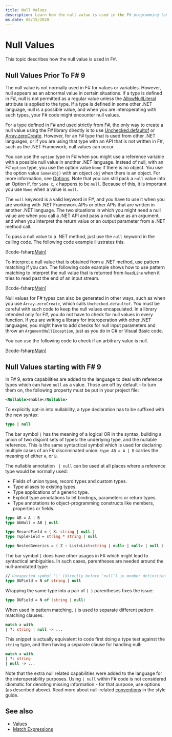 ```yaml
---
title: Null Values
description: Learn how the null value is used in the F# programming language.
ms.date: 08/15/2020
---
```

# Null Values

This topic describes how the null value is used in F#.

## Null Values Prior To F# 9

The null value is not normally used in F# for values or variables. However, null appears as an abnormal value in certain situations. If a type is defined in F#, null is not permitted as a regular value unless the [AllowNullLiteral](https://fsharp.github.io/fsharp-core-docs/reference/fsharp-core-allownullliteralattribute.html#Value) attribute is applied to the type. If a type is defined in some other .NET language, null is a possible value, and when you are interoperating with such types, your F# code might encounter null values.

For a type defined in F# and used strictly from F#, the only way to create a null value using the F# library directly is to use [Unchecked.defaultof](https://fsharp.github.io/fsharp-core-docs/reference/fsharp-core-operators-unchecked.html#defaultof) or [Array.zeroCreate](https://fsharp.github.io/fsharp-core-docs/reference/fsharp-collections-arraymodule.html#zeroCreate). However, for an F# type that is used from other .NET languages, or if you are using that type with an API that is not written in F#, such as the .NET Framework, null values can occur.

You can use the `option` type in F# when you might use a reference variable with a possible null value in another .NET language. Instead of null, with an F# `option` type, you use the option value `None` if there is no object. You use the option value `Some(obj)` with an object `obj` when there is an object. For more information, see [Options](../options.md). Note that you can still pack a `null` value into an Option if, for `Some x`, `x` happens to be `null`. Because of this, it is important you use `None` when a value is `null`.

The `null` keyword is a valid keyword in F#, and you have to use it when you are working with .NET Framework APIs or other APIs that are written in another .NET language. The two situations in which you might need a null value are when you call a .NET API and pass a null value as an argument, and when you interpret the return value or an output parameter from a .NET method call.

To pass a null value to a .NET method, just use the `null` keyword in the calling code. The following code example illustrates this.

[!code-fsharp[Main](~/samples/snippets/fsharp/lang-ref-1/snippet701.fs)]

To interpret a null value that is obtained from a .NET method, use pattern matching if you can. The following code example shows how to use pattern matching to interpret the null value that is returned from `ReadLine` when it tries to read past the end of an input stream.

[!code-fsharp[Main](~/samples/snippets/fsharp/lang-ref-1/snippet702.fs)]

Null values for F# types can also be generated in other ways, such as when you use `Array.zeroCreate`, which calls `Unchecked.defaultof`. You must be careful with such code to keep the null values encapsulated. In a library intended only for F#, you do not have to check for null values in every function. If you are writing a library for interoperation with other .NET languages, you might have to add checks for null input parameters and throw an `ArgumentNullException`, just as you do in C# or Visual Basic code.

You can use the following code to check if an arbitrary value is null.

[!code-fsharp[Main](~/samples/snippets/fsharp/lang-ref-1/snippet703.fs)]

## Null Values starting with F# 9

In F# 9, extra capabilities are added to the language to deal with reference types which can have `null` as a value. Those are off by default - to turn them on, the following property must be put in your project file:

```xml
<Nullable>enable</Nullable>
```

To explicitly opt-in into nullability, a type declaration has to be suffixed with the new syntax:

```fsharp
type | null
```

The bar symbol `|` has the meaning of a logical OR in the syntax, building a union of two disjoint sets of types: the underlying type, and the nullable reference. This is the same syntactical symbol which is used for declaring multiple cases of an F# discriminated union: `type AB = A | B` carries the meaning of either `A`, or `B`.

The nullable annotation ` | null` can be used at all places where a reference type would be normally used:

- Fields of union types, record types and custom types.
- Type aliases to existing types.
- Type applications of a generic type.
- Explicit type annotations to let bindings, parameters or return types.
- Type annotations to object-programming constructs like members, properties or fields.

```fsharp
type AB = A | B
type AbNull = AB | null

type RecordField = { X: string | null }
type TupleField = string * string | null

type NestedGenerics = { Z : List<List<string | null> | null> | null }
```

The bar symbol `|` does have other usages in F# which might lead to syntactical ambiguities. In such cases, parentheses are needed around the null-annotated type:

```fsharp
// Unexpected symbol '|' (directly before 'null') in member definition
type DUField = N of string | null
```

Wrapping the same type into a pair of `( )` parentheses fixes the issue:

```fsharp
type DUField = N of (string | null)
```

When used in pattern matching, `|` is used to separate different pattern matching clauses.

```fsharp
match x with
| ?: string | null -> ...
```

This snippet is actually equivalent to code first doing a type test against the `string` type, and then having a separate clause for handling null:

```fsharp
match x with
| ?: string 
| null -> ...
```

Note that the extra null related capabilities were added to the language for the interoperability purposes. Using `| null` within F# code is not considered idiomatic for denoting missing information - for that purpose, use options (as described above). Read more about null-related [conventions](../../style-guide/conventions.md#nulls-and-default-values) in the style guide.

## See also

- [Values](index.md)
- [Match Expressions](../match-expressions.md)

